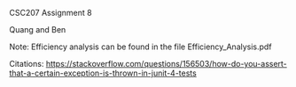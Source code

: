 CSC207 Assignment 8

Quang and Ben

Note: Efficiency analysis can be found in the file Efficiency_Analysis.pdf

Citations:
https://stackoverflow.com/questions/156503/how-do-you-assert-that-a-certain-exception-is-thrown-in-junit-4-tests
